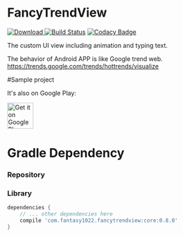 # FancyTrendView
 [ ![Download](https://api.bintray.com/packages/fantasy1022/fantasy1022/GoogleTrendView/images/download.svg?version=v0.8.0) ](https://bintray.com/fantasy1022/fantasy1022/GoogleTrendView/v0.8.0/link)
[![Build Status](https://travis-ci.org/fantasy1022/FancyTrendView.svg?branch=master)](https://travis-ci.org/fantasy1022/FancyTrendView)
[![Codacy Badge](https://api.codacy.com/project/badge/Grade/1cbed3bc8a6f416a9ddb9da965d567a6)](https://www.codacy.com/app/fantasy1022/FancyTrendView?utm_source=github.com&amp;utm_medium=referral&amp;utm_content=fantasy1022/FancyTrendView&amp;utm_campaign=Badge_Grade)


The custom UI view including animation and typing text.

The behavior of Android APP is like Google trend web. https://trends.google.com/trends/hottrends/visualize


#Sample project 

It's also on Google Play:

<a href="https://play.google.com/store/apps/details?id=com.fantasy1022.fancytrendapp" target="_blank">
  <img alt="Get it on Google Play"
       src="https://play.google.com/intl/en_us/badges/images/generic/en-play-badge.png" height="60"/>
</a>

# Gradle Dependency

### Repository


### Library

```gradle
dependencies {
	// ... other dependencies here
    compile 'com.fantasy1022.fancytrendview:core:0.8.0'
}
```

